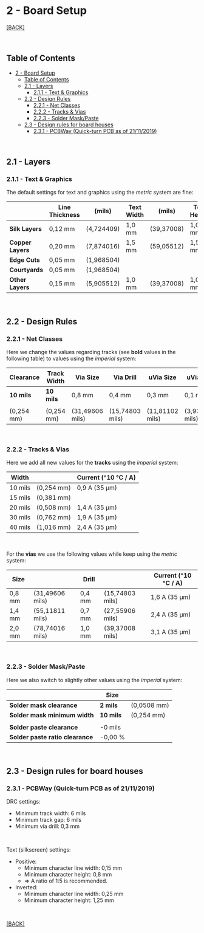 
# 2 - Board Setup

[[BACK]](README.md)
<!-- [Back](https://img.shields.io/badge/BACK-<-lightgrey?url=README.md) -->

<br/>

## Table of Contents

- [2 - Board Setup](#2---board-setup)
  - [Table of Contents](#table-of-contents)
  - [2.1 - Layers](#21---layers)
    - [2.1.1 - Text & Graphics](#211---text--graphics)
  - [2.2 - Design Rules](#22---design-rules)
    - [2.2.1 - Net Classes](#221---net-classes)
    - [2.2.2 - Tracks & Vias](#222---tracks--vias)
    - [2.2.3 - Solder Mask/Paste](#223---solder-maskpaste)
  - [2.3 - Design rules for board houses](#23---design-rules-for-board-houses)
    - [2.3.1 - PCBWay (Quick-turn PCB as of 21/11/2019)](#231---pcbway-quick-turn-pcb-as-of-21112019)

<br/>

## 2.1 - Layers

### 2.1.1 - Text & Graphics

The default settings for text and graphics using the *metric* system are fine:

|                   | Line Thickness | (mils)     | Text Width | (mils)     | Text Height | Text Thickness | (mils)     |
| ----------------- | -------------- | ---------- | ---------- | ---------- | ----------- | -------------- | ---------- |
| **Silk Layers**   | 0,12 mm        | (4,724409) | 1,0 mm     | (39,37008) | 1,0 mm      | 0,15 mm        | (5,905512) |
| **Copper Layers** | 0,20 mm        | (7,874016) | 1,5 mm     | (59,05512) | 1,5 mm      | 0,30 mm        | (11,81102) |
| **Edge Cuts**     | 0,05 mm        | (1,968504) |            |            |             |                |
| **Courtyards**    | 0,05 mm        | (1,968504) |            |            |             |                |
| **Other Layers**  | 0,15 mm        | (5,905512) | 1,0 mm     | (39,37008) | 1,0 mm      | 0,15 mm        | (5,905512) |

<br/>

## 2.2 - Design Rules

### 2.2.1 - Net Classes

Here we change the values regarding tracks (see **bold** values in the following table) to values using the *imperial* system:

| Clearance   | Track Width | Via Size        | Via Drill       | uVia Size       | uVia Drill      | dPair Width | dPair Gap   |
| ----------- | ----------- | --------------- | --------------- | --------------- | --------------- | ----------- | ----------- |
| **10 mils** | **10 mils** | 0,8 mm          | 0,4 mm          | 0,3 mm          | 0,1 mm          | **10 mils** | **10 mils** |
|             |             |                 |                 |                 |                 |             |             |
| (0,254 mm)  | (0,254 mm)  | (31,49606 mils) | (15,74803 mils) | (11,81102 mils) | (3,937008 mils) | (0,254 mm)  | (0,254 mm)  |

<br/>

### 2.2.2 - Tracks & Vias

Here we add all new values for the **tracks** using the *imperial* system:

| Width   |            | Current (^10 °C / A) |
| ------- | ---------- | -------------------- |
| 10 mils | (0,254 mm) | 0,9 A (35 µm)        |
| 15 mils | (0,381 mm) |                      |
| 20 mils | (0,508 mm) | 1,4 A (35 µm)        |
| 30 mils | (0,762 mm) | 1,9 A (35 µm)        |
| 40 mils | (1,016 mm) | 2,4 A (35 µm)        |

<br/>

For the **vias** we use the following values while keep using the *metric* system:

| Size   |                 | Drill  |                 | Current (^10 °C / A) |
| ------ | --------------- | ------ | --------------- | -------------------- |
| 0,8 mm | (31,49606 mils) | 0,4 mm | (15,74803 mils) | 1,6 A (35 µm)        |
| 1,4 mm | (55,11811 mils) | 0,7 mm | (27,55906 mils) | 2,4 A (35 µm)        |
| 2,0 mm | (78,74016 mils) | 1,0 mm | (39,37008 mils) | 3,1 A (35 µm)        |

<br/>

### 2.2.3 - Solder Mask/Paste

Here we also switch to slightly other values using the *imperial* system:

|                                  | Size        |             |
| -------------------------------- | ----------- | ----------- |
| **Solder mask clearance**        | **2 mils**  | (0,0508 mm) |
| **Solder mask minimum width**    | **10 mils** | (0,254 mm)  |
|                                  |             |             |
| **Solder paste clearance**       | -0 mils     |             |
| **Solder paste ratio clearance** | -0,00 %     |             |

<br/>

## 2.3 - Design rules for board houses

### 2.3.1 - PCBWay (Quick-turn PCB as of 21/11/2019)

DRC settings:

- Minimum track width: 6 mils
- Minimum track gap: 6 mils
- Minimum via drill: 0,3 mm

<br/>

Text (silkscreen) settings:

- Positive:
  - Minimum character line width: 0,15 mm
  - Minimum character height: 0,8 mm
  - => A ratio of 1:5 is recommended.
- Inverted:
  - Minimum character line width: 0,25 mm
  - Minimum character height: 1,25 mm

<br/>

[[BACK]](README.md)
